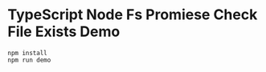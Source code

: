 TypeScript Node Fs Promiese Check File Exists Demo
==================================================

```
npm install
npm run demo
```


